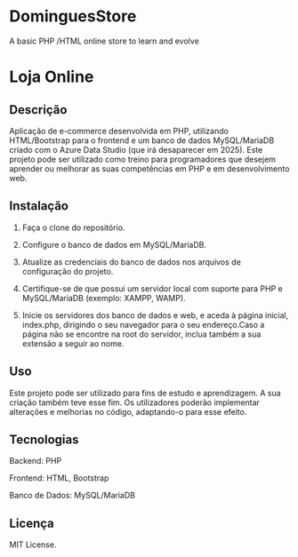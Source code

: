 # DominguesStore
A basic PHP /HTML online store to learn and evolve

# Loja Online

## Descrição

Aplicação de e-commerce desenvolvida em PHP, utilizando HTML/Bootstrap para o frontend e um banco de dados MySQL/MariaDB criado com o Azure Data Studio (que irá desaparecer em 2025). Este projeto pode ser utilizado como treino para programadores que desejem aprender ou melhorar as suas competências em PHP e em desenvolvimento web.

## Instalação

1. Faça o clone do repositório.

2. Configure o banco de dados em MySQL/MariaDB.

3. Atualize as credenciais do banco de dados nos arquivos de configuração do projeto.

4. Certifique-se de que possui um servidor local com suporte para PHP e MySQL/MariaDB (exemplo: XAMPP, WAMP).

5. Inicie os servidores dos banco de dados e web, e aceda à página inicial, index.php, dirigindo o seu navegador para o seu endereço.Caso a página não se encontre na root do servidor, inclua também a sua extensão a seguir ao nome.

## Uso

Este projeto pode ser utilizado para fins de estudo e aprendizagem. A sua criação também teve esse fim. Os utilizadores poderão implementar alterações e melhorias no código, adaptando-o para esse efeito.

## Tecnologias

Backend: PHP

Frontend: HTML, Bootstrap

Banco de Dados: MySQL/MariaDB

## Licença

MIT License.
